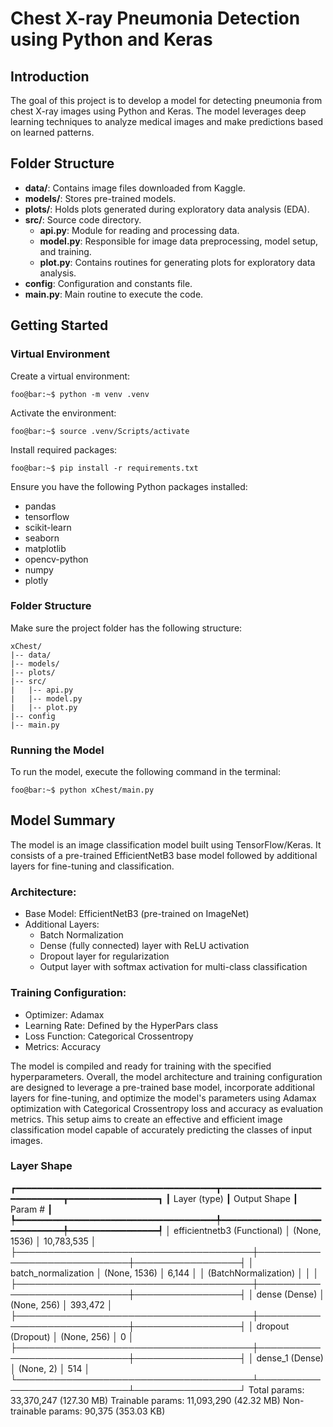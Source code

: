 # Chest X-ray Pneumonia Detection using Python and Keras

## Introduction

The goal of this project is to develop a model for detecting pneumonia from chest X-ray images using Python and Keras. The model leverages deep learning techniques to analyze medical images and make predictions based on learned patterns.

## Folder Structure
- **data/**: Contains image files downloaded from Kaggle.
- **models/**: Stores pre-trained models.
- **plots/**: Holds plots generated during exploratory data analysis (EDA).
- **src/**: Source code directory.
  - **api.py**: Module for reading and processing data.
  - **model.py**: Responsible for image data preprocessing, model setup, and training.
  - **plot.py**: Contains routines for generating plots for exploratory data analysis.
- **config**: Configuration and constants file.
- **main.py**: Main routine to execute the code.

## Getting Started

### Virtual Environment
Create a virtual environment:

```console
foo@bar:~$ python -m venv .venv 
```

Activate the environment:

```console
foo@bar:~$ source .venv/Scripts/activate 
```

Install required packages:

```console
foo@bar:~$ pip install -r requirements.txt
```

Ensure you have the following Python packages installed:

- pandas
- tensorflow
- scikit-learn
- seaborn
- matplotlib
- opencv-python
- numpy
- plotly

### Folder Structure

Make sure the project folder has the following structure:

```plaintext
xChest/
|-- data/
|-- models/
|-- plots/
|-- src/
|   |-- api.py
|   |-- model.py
|   |-- plot.py
|-- config
|-- main.py
```

### Running the Model

To run the model, execute the following command in the terminal:

```console
foo@bar:~$ python xChest/main.py
```



## Model Summary

The model is an image classification model built using TensorFlow/Keras. It consists of a pre-trained EfficientNetB3 base model followed by additional layers for fine-tuning and classification.

### Architecture:
- Base Model: EfficientNetB3 (pre-trained on ImageNet)
- Additional Layers:
    - Batch Normalization
    - Dense (fully connected) layer with ReLU activation
    - Dropout layer for regularization
    - Output layer with softmax activation for multi-class classification

### Training Configuration:
- Optimizer: Adamax
- Learning Rate: Defined by the HyperPars class
- Loss Function: Categorical Crossentropy
- Metrics: Accuracy

The model is compiled and ready for training with the specified hyperparameters. Overall, the model architecture and training configuration are designed to leverage a pre-trained base model, incorporate additional layers for fine-tuning, and optimize the model's parameters using Adamax optimization with Categorical Crossentropy loss and accuracy as evaluation metrics. This setup aims to create an effective and efficient image classification model capable of accurately predicting the classes of input images.


### Layer Shape 
┏━━━━━━━━━━━━━━━━━━━━━━━━━━━━━━━━━━━━━━┳━━━━━━━━━━━━━━━━━━━━━━━━━━━━━┳━━━━━━━━━━━━━━━━━┓
┃ Layer (type)                         ┃ Output Shape                ┃         Param # ┃
┡━━━━━━━━━━━━━━━━━━━━━━━━━━━━━━━━━━━━━━╇━━━━━━━━━━━━━━━━━━━━━━━━━━━━━╇━━━━━━━━━━━━━━━━━┩
│ efficientnetb3 (Functional)          │ (None, 1536)                │      10,783,535 │
├──────────────────────────────────────┼─────────────────────────────┼─────────────────┤
│ batch_normalization                  │ (None, 1536)                │           6,144 │
│ (BatchNormalization)                 │                             │                 │
├──────────────────────────────────────┼─────────────────────────────┼─────────────────┤
│ dense (Dense)                        │ (None, 256)                 │         393,472 │
├──────────────────────────────────────┼─────────────────────────────┼─────────────────┤
│ dropout (Dropout)                    │ (None, 256)                 │               0 │
├──────────────────────────────────────┼─────────────────────────────┼─────────────────┤
│ dense_1 (Dense)                      │ (None, 2)                   │             514 │
└──────────────────────────────────────┴─────────────────────────────┴─────────────────┘
 Total params: 33,370,247 (127.30 MB)
 Trainable params: 11,093,290 (42.32 MB)
 Non-trainable params: 90,375 (353.03 KB)